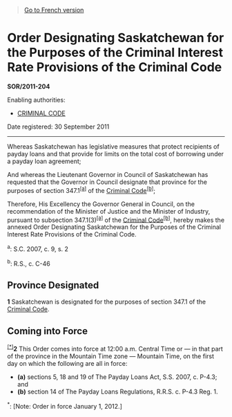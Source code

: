 > [Go to French version](/fr/Règlements/Décrets,%20ordonnances%20et%20règlements%20statutaires/2011/204.md)

# Order Designating Saskatchewan for the Purposes of the Criminal Interest Rate Provisions of the Criminal Code

**SOR/2011-204**

Enabling authorities: 
- [CRIMINAL CODE](/en/Acts/Revised%20Statutes%20of%20Canada/C/C-46.md)

Date registered: 30 September 2011

----------

Whereas Saskatchewan has legislative measures that protect recipients of payday loans and that provide for limits on the total cost of borrowing under a payday loan agreement;

And whereas the Lieutenant Governor in Council of Saskatchewan has requested that the Governor in Council designate that province for the purposes of section 347.1<sup><a href='#fn_610628-e_hq_3365'>[a]</a></sup> of the [Criminal Code](/en/Acts/Revised%20Statutes%20of%20Canada/C/C-46.md)<sup><a href='#fn_610628-e_hq_3366'>[b]</a></sup>;

Therefore, His Excellency the Governor General in Council, on the recommendation of the Minister of Justice and the Minister of Industry, pursuant to subsection 347.1(3)<sup><a href='#fn_610628-e_hq_3365'>[a]</a></sup> of the [Criminal Code](/en/Acts/Revised%20Statutes%20of%20Canada/C/C-46.md)<sup><a href='#fn_610628-e_hq_3366'>[b]</a></sup>, hereby makes the annexed Order Designating Saskatchewan for the Purposes of the Criminal Interest Rate Provisions of the Criminal Code.

<a name='fn_610628-e_hq_3365'><sup>a</sup></a>: S.C. 2007, c. 9, s. 2<br />

<a name='fn_610628-e_hq_3366'><sup>b</sup></a>: R.S., c. C-46<br />




## Province Designated


**1** Saskatchewan is designated for the purposes of section 347.1 of the [Criminal Code](/en/Acts/Revised%20Statutes%20of%20Canada/C/C-46.md).




## Coming into Force


<sup><a href='#fn_star'>[*]</a></sup>**2** This Order comes into force at 12:00 a.m. Central Time or — in that part of the province in the Mountain Time zone — Mountain Time, on the first day on which the following are all in force:
- **(a)** sections 5, 18 and 19 of The Payday Loans Act, S.S. 2007, c. P-4.3; and
- **(b)** section 14 of The Payday Loans Regulations, R.R.S. c. P-4.3 Reg. 1.

<a name='fn_star'><sup>*</sup></a>: [Note: Order in force January 1, 2012.]<br />


